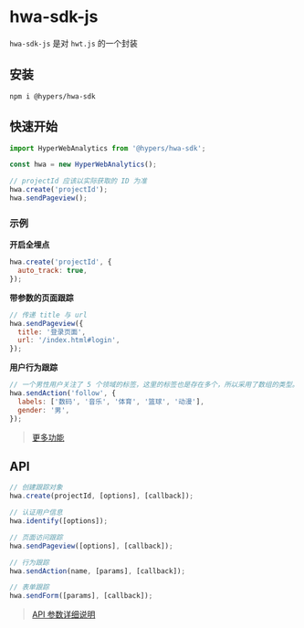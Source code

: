 # hwa-sdk-js

`hwa-sdk-js` 是对 `hwt.js` 的一个封装

## 安装

```
npm i @hypers/hwa-sdk
```

## 快速开始

```js
import HyperWebAnalytics from '@hypers/hwa-sdk';

const hwa = new HyperWebAnalytics();

// projectId 应该以实际获取的 ID 为准
hwa.create('projectId');
hwa.sendPageview();
```

### 示例

**开启全埋点**

```js
hwa.create('projectId', {
  auto_track: true,
});
```

**带参数的页面跟踪**

```js
// 传递 title 与 url
hwa.sendPageview({
  title: '登录页面',
  url: '/index.html#login',
});
```

**用户行为跟踪**

```js
// 一个男性用户关注了 5 个领域的标签，这里的标签也是存在多个，所以采用了数组的类型。
hwa.sendAction('follow', {
  labels: ['数码', '音乐', '体育', '篮球', '动漫'],
  gender: '男',
});
```

> [更多功能](https://docs.hypers.com.cn/#/developer/web/features)

## API

```js
// 创建跟踪对象
hwa.create(projectId, [options], [callback]);

// 认证用户信息
hwa.identify([options]);

// 页面访问跟踪
hwa.sendPageview([options], [callback]);

// 行为跟踪
hwa.sendAction(name, [params], [callback]);

// 表单跟踪
hwa.sendForm([params], [callback]);
```

> [API 参数详细说明](https://docs.hypers.com.cn/#/developer/web/api)
